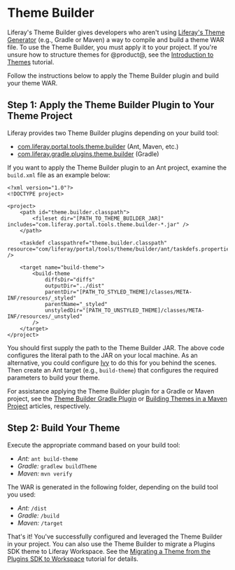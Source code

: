 # Theme Builder [](id=theme-builder)

Liferay's Theme Builder gives developers who aren't using
[Liferay's Theme Generator](/develop/tutorials/-/knowledge_base/7-0/themes-generator)
(e.g., Gradle or Maven) a way to compile and build a theme WAR file. To use the
Theme Builder, you must apply it to your project. If you're unsure how to
structure themes for @product@, see the
[Introduction to Themes](/develop/tutorials/-/knowledge_base/7-0/introduction-to-themes)
tutorial.

Follow the instructions below to apply the Theme Builder plugin and build your
theme WAR.

##  Step 1: Apply the Theme Builder Plugin to Your Theme Project [](id=step-1-apply-the-theme-builder-plugin-to-your-theme-project)

Liferay provides two Theme Builder plugins depending on your build tool:

- [com.liferay.portal.tools.theme.builder](https://repository.liferay.com/nexus/content/repositories/liferay-public-releases/com/liferay/com.liferay.portal.tools.theme.builder/)
  (Ant, Maven, etc.)
- [com.liferay.gradle.plugins.theme.builder](https://repository.liferay.com/nexus/content/repositories/liferay-public-releases/com/liferay/com.liferay.gradle.plugins.theme.builder/)
  (Gradle)

If you want to apply the Theme Builder plugin to an Ant project, examine the
`build.xml` file as an example below:

    <?xml version="1.0"?>
    <!DOCTYPE project>

    <project>
        <path id="theme.builder.classpath">
            <fileset dir="[PATH_TO_THEME_BUILDER_JAR]" includes="com.liferay.portal.tools.theme.builder-*.jar" />
        </path>

        <taskdef classpathref="theme.builder.classpath" resource="com/liferay/portal/tools/theme/builder/ant/taskdefs.properties" />

        <target name="build-theme">
            <build-theme
                diffsDir="diffs"
                outputDir="../dist"
                parentDir="[PATH_TO_STYLED_THEME]/classes/META-INF/resources/_styled"
                parentName="_styled"
                unstyledDir="[PATH_TO_UNSTYLED_THEME]/classes/META-INF/resources/_unstyled"
            />
        </target>
    </project>

You should first supply the path to the Theme Builder JAR. The above code
configures the literal path to the JAR on your local machine. As an alternative,
you could configure [Ivy](http://ant.apache.org/ivy/) to do this for you behind
the scenes. Then create an Ant target (e.g., `build-theme`) that configures the
required parameters to build your theme.

For assistance applying the Theme Builder plugin for a Gradle or Maven project,
see the
[Theme Builder Gradle Plugin](/develop/reference/-/knowledge_base/7-0/theme-builder-gradle-plugin)
or
[Building Themes in a Maven Project](/develop/tutorials/-/knowledge_base/7-0/building-themes-in-a-maven-project)
articles, respectively.

## Step 2: Build Your Theme [](id=step-2-build-your-theme)

Execute the appropriate command based on your build tool: 

- *Ant:* `ant build-theme`
- *Gradle:* `gradlew buildTheme`
- *Maven:* `mvn verify`

The WAR is generated in the following folder, depending on the build tool you
used:

- *Ant:* `/dist`
- *Gradle:* `/build`
- *Maven:* `/target`

That's it! You've successfully configured and leveraged the Theme Builder in
your project. You can also use the Theme Builder to migrate a Plugins SDK
theme to Liferay Workspace. See the
[Migrating a Theme from the Plugins SDK to Workspace](/develop/tutorials/-/knowledge_base/7-0/migrating-a-theme-from-the-plugins-sdk-to-workspace)
tutorial for details.